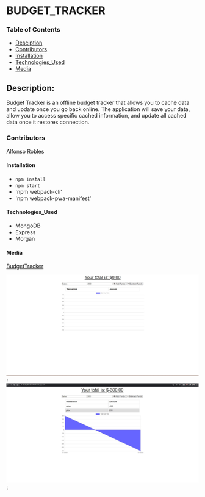 # BUDGET_TRACKER

### Table of Contents

- [Desciption](#description)
- [Contributors](#contributors)
- [Installation](#installation)
- [Technologies_Used](#technologies_used)
- [Media](#media)

## Description:

Budget Tracker is an offline budget tracker that allows you to cache data and update once you go back online. The application will save your data, allow you to access specific cached information, and update all cached data once it restores connection.

### Contributors

Alfonso Robles

#### Installation

- `npm install`
- `npm start`
- 'npm webpack-cli'
- 'npm webpack-pwa-manifest'

#### Technologies_Used

- MongoDB
- Express
- Morgan

#### Media

[BudgetTracker](https://budgettracker1707.herokuapp.com/)

![BudgetTracker Main Page](./images/MainPage.jpg);
![BudgetTrackerAddFunds](./images/AddFunds.jpg);
